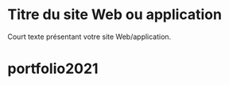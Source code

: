 # Titre du site Web ou application

Court texte présentant votre site Web/application.
# portfolio2021
